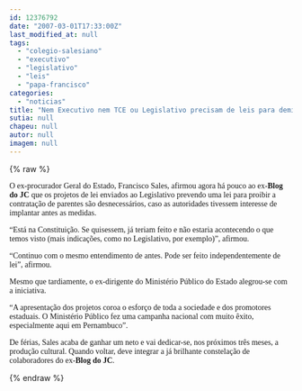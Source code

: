 ```yaml
---
id: 12376792
date: "2007-03-01T17:33:00Z"
last_modified_at: null
tags:
  - "colegio-salesiano"
  - "executivo"
  - "legislativo"
  - "leis"
  - "papa-francisco"
categories:
  - "noticias"
title: "Nem Executivo nem TCE ou Legislativo precisam de leis para demitir parentes, diz Francisco Sales"
sutia: null
chapeu: null
autor: null
imagem: null
---
```

{% raw %}
<p><P><FONT face=Verdana>O ex-procurador Geral do Estado, Francisco Sales, afirmou agora há pouco ao ex-<STRONG>Blog do JC</STRONG> que os projetos de lei enviados ao Legislativo prevendo uma lei para proibir a contratação de parentes são desnecessários, caso as autoridades tivessem interesse de implantar antes as medidas.</FONT></P></p>
<p><P><FONT face=Verdana>“Está na Constituição. Se quisessem, já teriam feito e não estaria acontecendo o que temos visto (mais indicações, como no Legislativo, por exemplo)”, afirmou.</FONT></P></p>
<p><P><FONT face=Verdana>“Continuo com o mesmo entendimento de antes. Pode ser feito independentemente de lei”, afirmou.</FONT></P></p>
<p><P><FONT face=Verdana>Mesmo que tardiamente, o ex-dirigente do Ministério Público do Estado alegrou-se com a iniciativa.</FONT></P></p>
<p><P><FONT face=Verdana>“A apresentação dos projetos coroa o esforço de toda a sociedade e dos promotores estaduais. O Ministério Público fez uma campanha nacional com muito êxito, especialmente aqui em Pernambuco”.</FONT></P></p>
<p><P><FONT face=Verdana>De férias, Sales acaba de ganhar um neto e vai dedicar-se, nos próximos três meses, a produção cultural. Quando voltar, deve integrar a já brilhante constelação de colaboradores do ex-<STRONG>Blog do JC</STRONG>.</FONT></P> </p>
{% endraw %}